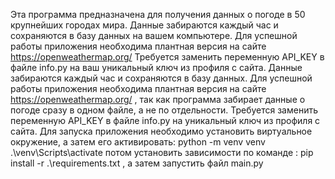 Эта программа предназначена для получения данных о погоде в 50 крупнейших городах мира.
Данные забираются каждый час и сохраняются в базу данных на вашем компьютере.
Для успешной работы приложения необходима плантная версия на сайте https://openweathermap.org/ 
Требуется заменить переменную API_KEY в файле info.py на ваш уникальный ключ из профиля с сайта.
Данные забираются каждый час и сохраняются в базу данных.
Для успешной работы приложения необходима плантная версия на сайте https://openweathermap.org/ ,
так как программа забирает данные о погоде сразу в одном файле, а не по отдельности.
Требуется заменить переменную API_KEY в файле info.py на уникальный ключ из профиля с сайта.
Для запуска приложения необходимо установить виртуальное окружение, а затем его активировать:
python -m venv venv
.\venv\Scripts\activate
потом установить зависимости по команде :
pip install -r .\requirements.txt , 
а затем запустить файл main.py